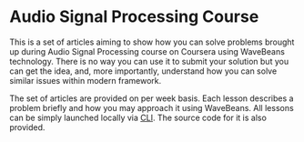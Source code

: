 Audio Signal Processing Course
======

This is a set of articles aiming to show how you can solve problems brought up during Audio Signal Processing course on Coursera using WaveBeans technology. There is no way you can use it to submit your solution but you can get the idea, and, more importantly, understand how you can solve similar issues within modern framework.

The set of articles are provided on per week basis. Each lesson describes a problem briefly and how you may approach it using WaveBeans. All lessons can be simply launched locally via [CLI](https://github.com/asubb/wavebeans/tree/master/cli). The source code for it is also provided.